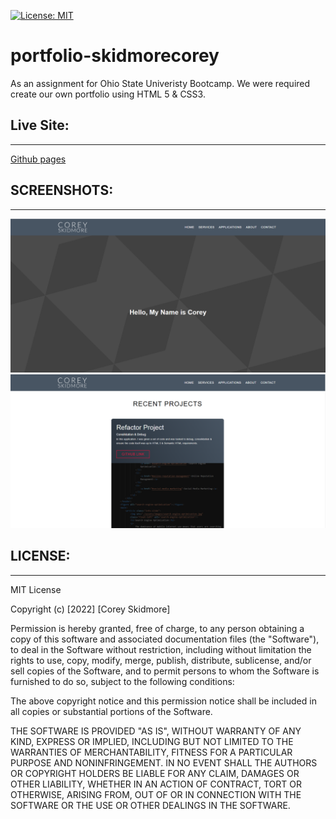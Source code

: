 [![License: MIT](https://img.shields.io/badge/License-MIT-yellow.svg)](https://opensource.org/licenses/MIT)
# portfolio-skidmorecorey
As an assignment for Ohio State Univeristy Bootcamp. We were required create our own portfolio using HTML 5 & CSS3.
## Live Site:
--- 
[Github pages](https://skidmoreco.github.io/skidmorecorey-portfolio/)

## SCREENSHOTS:
---
<img src="./images/SC1.png" alt="Screenshot of Hero img">
<img src="./images/SC2.png" alt="Screenshot of Recent projects">



## LICENSE:
--- 
MIT License

Copyright (c) [2022] [Corey Skidmore]

Permission is hereby granted, free of charge, to any person obtaining a copy of this software and associated documentation files (the "Software"), to deal in the Software without restriction, including without limitation the rights to use, copy, modify, merge, publish, distribute, sublicense, and/or sell copies of the Software, and to permit persons to whom the Software is furnished to do so, subject to the following conditions:

The above copyright notice and this permission notice shall be included in all copies or substantial portions of the Software.

THE SOFTWARE IS PROVIDED "AS IS", WITHOUT WARRANTY OF ANY KIND, EXPRESS OR IMPLIED, INCLUDING BUT NOT LIMITED TO THE WARRANTIES OF MERCHANTABILITY, FITNESS FOR A PARTICULAR PURPOSE AND NONINFRINGEMENT. IN NO EVENT SHALL THE AUTHORS OR COPYRIGHT HOLDERS BE LIABLE FOR ANY CLAIM, DAMAGES OR OTHER LIABILITY, WHETHER IN AN ACTION OF CONTRACT, TORT OR OTHERWISE, ARISING FROM, OUT OF OR IN CONNECTION WITH THE SOFTWARE OR THE USE OR OTHER DEALINGS IN THE SOFTWARE.

